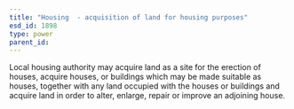 ```yaml
---
title: "Housing  - acquisition of land for housing purposes"
esd_id: 1898
type: power
parent_id:  
---
```


Local housing authority may acquire land as a site for the erection of houses, acquire houses, or buildings which may be made suitable as houses, together with any land occupied with the houses or buildings and acquire land in order to alter, enlarge, repair or improve an adjoining house.

